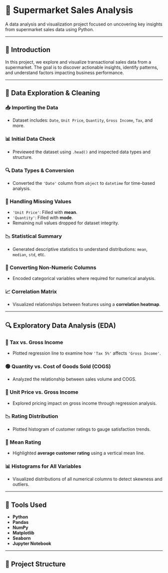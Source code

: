 # 🛒 Supermarket Sales Analysis

A data analysis and visualization project focused on uncovering key insights from supermarket sales data using Python.

---

## 📌 Introduction

In this project, we explore and visualize transactional sales data from a supermarket. The goal is to discover actionable insights, identify patterns, and understand factors impacting business performance.

---

## 🧪 Data Exploration & Cleaning

### 📥 Importing the Data
- Dataset includes: `Date`, `Unit Price`, `Quantity`, `Gross Income`, `Tax`, and more.

### 📊 Initial Data Check
- Previewed the dataset using `.head()` and inspected data types and structure.

### 🔍 Data Types & Conversion
- Converted the `'Date'` column from `object` to `datetime` for time-based analysis.

### 🧹 Handling Missing Values
- `'Unit Price'`: Filled with **mean**.
- `'Quantity'`: Filled with **mode**.
- Remaining null values dropped for dataset integrity.

### 📉 Statistical Summary
- Generated descriptive statistics to understand distributions: `mean`, `median`, `std`, etc.

### 🔄 Converting Non-Numeric Columns
- Encoded categorical variables where required for numerical analysis.

### 📈 Correlation Matrix
- Visualized relationships between features using a **correlation heatmap**.

---

## 🔍 Exploratory Data Analysis (EDA)

### 🔴 Tax vs. Gross Income
- Plotted regression line to examine how `'Tax 5%'` affects `'Gross Income'`.

### 🟢 Quantity vs. Cost of Goods Sold (COGS)
- Analyzed the relationship between sales volume and COGS.

### 🔵 Unit Price vs. Gross Income
- Explored pricing impact on gross income through regression analysis.

### 📉 Rating Distribution
- Plotted histogram of customer ratings to gauge satisfaction trends.

### 🌟 Mean Rating
- Highlighted **average customer rating** using a vertical mean line.

### 📊 Histograms for All Variables
- Visualized distributions of all numerical columns to detect skewness and outliers.

---

## 🧰 Tools Used

- **Python**
- **Pandas**
- **NumPy**
- **Matplotlib**
- **Seaborn**
- **Jupyter Notebook**

---

## 📁 Project Structure

